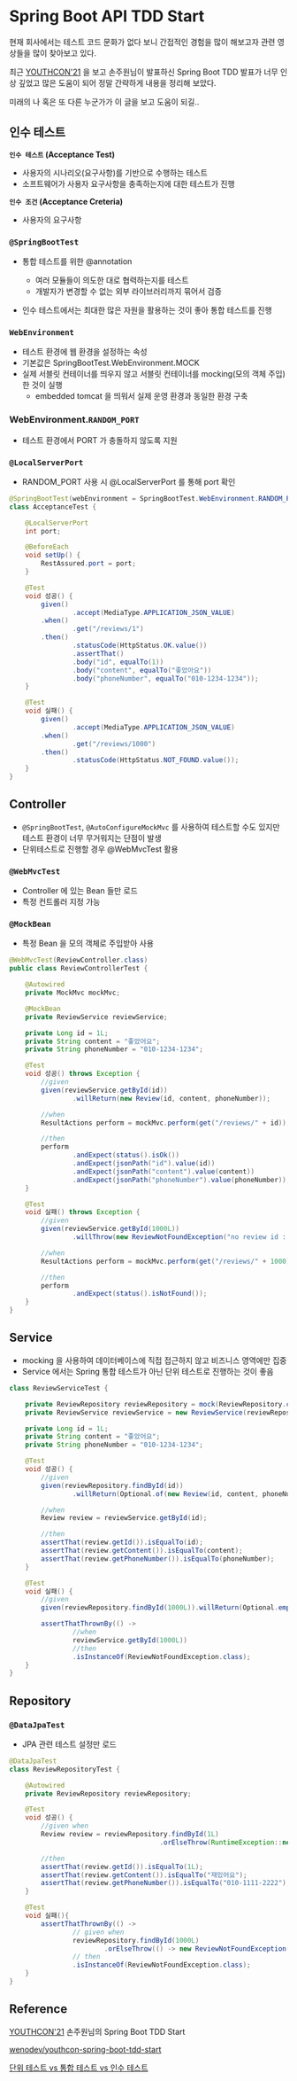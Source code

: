 # Spring Boot API TDD Start

현재 회사에서는 테스트 코드 문화가 없다 보니 간접적인 경험을 많이 해보고자 관련 영상들을 많이 찾아보고 있다.

최근 [YOUTHCON'21](https://frost-witch-afb.notion.site/YOUTHCON-21-365e94c3df3443e5b1322520a8b1a2ef) 을 보고 손주원님이 발표하신 Spring Boot TDD 발표가 너무 인상 깊었고 많은 도움이 되어 정말 간략하게 내용을 정리해 보았다.

미래의 나 혹은 또 다른 누군가가 이 글을 보고 도움이 되길..

## 인수 테스트

**`인수 테스트` (Acceptance Test)**

- 사용자의 시나리오(요구사항)를 기반으로 수행하는 테스트
- 소프트웨어가 사용자 요구사항을 충족하는지에 대한 테스트가 진행

**`인수 조건` (Acceptance Creteria)**

- 사용자의 요구사항

### `@SpringBootTest`

- 통합 테스트를 위한 @annotation

  - 여러 모듈들이 의도한 대로 협력하는지를 테스트
  - 개발자가 변경할 수 없는 외부 라이브러리까지 묶어서 검증

- 인수 테스트에서는 최대한 많은 자원을 활용하는 것이 좋아 통합 테스트를 진행

### `WebEnvironment`

- 테스트 환경에 웹 환경을 설정하는 속성
- 기본값은 SpringBootTest.WebEnvironment.MOCK
- 실제 서블릿 컨테이너를 띄우지 않고 서블릿 컨테이너를 mocking(모의 객체 주입) 한 것이 실행
  - embedded tomcat 을 띄워서 실제 운영 환경과 동일한 환경 구축

### WebEnvironment.`RANDOM_PORT`

- 테스트 환경에서 PORT 가 충돌하지 않도록 지원

### `@LocalServerPort`

- RANDOM_PORT 사용 시 @LocalServerPort 를 통해 port 확인

```java
@SpringBootTest(webEnvironment = SpringBootTest.WebEnvironment.RANDOM_PORT)
class AcceptanceTest {

    @LocalServerPort
    int port;

    @BeforeEach
    void setUp() {
        RestAssured.port = port;
    }

    @Test
    void 성공() {
        given()
                .accept(MediaType.APPLICATION_JSON_VALUE)
        .when()
                .get("/reviews/1")
        .then()
                .statusCode(HttpStatus.OK.value())
                .assertThat()
                .body("id", equalTo(1))
                .body("content", equalTo("좋았아요"))
                .body("phoneNumber", equalTo("010-1234-1234"));
    }

    @Test
    void 실패() {
        given()
                .accept(MediaType.APPLICATION_JSON_VALUE)
        .when()
                .get("/reviews/1000")
        .then()
                .statusCode(HttpStatus.NOT_FOUND.value());
    }
}
```

## Controller

- `@SpringBootTest`, `@AutoConfigureMockMvc` 를 사용하여 테스트할 수도 있지만 테스트 환경이 너무 무거워지는 단점이 발생
- 단위테스트로 진행할 경우 @WebMvcTest 활용

### `@WebMvcTest`

- Controller 에 있는 Bean 들만 로드
- 특정 컨트롤러 지정 가능

### `@MockBean`

- 특정 Bean 을 모의 객체로 주입받아 사용

```java
@WebMvcTest(ReviewController.class)
public class ReviewControllerTest {

    @Autowired
    private MockMvc mockMvc;

    @MockBean
    private ReviewService reviewService;

    private Long id = 1L;
    private String content = "좋았어요";
    private String phoneNumber = "010-1234-1234";

    @Test
    void 성공() throws Exception {
        //given
        given(reviewService.getById(id))
                .willReturn(new Review(id, content, phoneNumber));

        //when
        ResultActions perform = mockMvc.perform(get("/reviews/" + id));

        //then
        perform
                .andExpect(status().isOk())
                .andExpect(jsonPath("id").value(id))
                .andExpect(jsonPath("content").value(content))
                .andExpect(jsonPath("phoneNumber").value(phoneNumber));
    }

    @Test
    void 실패() throws Exception {
        //given
        given(reviewService.getById(1000L))
                .willThrow(new ReviewNotFoundException("no review id : " + 1000));

        //when
        ResultActions perform = mockMvc.perform(get("/reviews/" + 1000));

        //then
        perform
                .andExpect(status().isNotFound());
    }
}
```

## Service

- mocking 을 사용하여 데이터베이스에 직접 접근하지 않고 비즈니스 영역에만 집중
- Service 에서는 Spring 통합 테스트가 아닌 단위 테스트로 진행하는 것이 좋음

```java
class ReviewServiceTest {

    private ReviewRepository reviewRepository = mock(ReviewRepository.class);
    private ReviewService reviewService = new ReviewService(reviewRepository);

    private Long id = 1L;
    private String content = "좋았어요";
    private String phoneNumber = "010-1234-1234";

    @Test
    void 성공() {
        //given
        given(reviewRepository.findById(id))
                .willReturn(Optional.of(new Review(id, content, phoneNumber, false)));

        //when
        Review review = reviewService.getById(id);

        //then
        assertThat(review.getId()).isEqualTo(id);
        assertThat(review.getContent()).isEqualTo(content);
        assertThat(review.getPhoneNumber()).isEqualTo(phoneNumber);
    }

    @Test
    void 실패() {
        //given
        given(reviewRepository.findById(1000L)).willReturn(Optional.empty());

        assertThatThrownBy(() ->
                //when
                reviewService.getById(1000L))
                //then
                .isInstanceOf(ReviewNotFoundException.class);
    }
}
```

## Repository

### `@DataJpaTest`

- JPA 관련 테스트 설정만 로드

```java
@DataJpaTest
class ReviewRepositoryTest {

    @Autowired
    private ReviewRepository reviewRepository;

    @Test
    void 성공() {
        //given when
        Review review = reviewRepository.findById(1L)
                                      .orElseThrow(RuntimeException::new);

        //then
        assertThat(review.getId()).isEqualTo(1L);
        assertThat(review.getContent()).isEqualTo("재밌어요");
        assertThat(review.getPhoneNumber()).isEqualTo("010-1111-2222");
    }

    @Test
    void 실패(){
        assertThatThrownBy(() ->
                // given when
                reviewRepository.findById(1000L)
                        .orElseThrow(() -> new ReviewNotFoundException("no review id :" + 1000L)))
                // then
                .isInstanceOf(ReviewNotFoundException.class);
    }
}
```

## Reference

[YOUTHCON'21](https://frost-witch-afb.notion.site/YOUTHCON-21-365e94c3df3443e5b1322520a8b1a2ef) 손주원님의 Spring Boot TDD Start

[wenodev/youthcon-spring-boot-tdd-start](https://github.com/wenodev/youthcon-spring-boot-tdd-start/tree/complete)

[단위 테스트 vs 통합 테스트 vs 인수 테스트](https://tecoble.techcourse.co.kr/post/2021-05-25-unit-test-vs-integration-test-vs-acceptance-test/)
